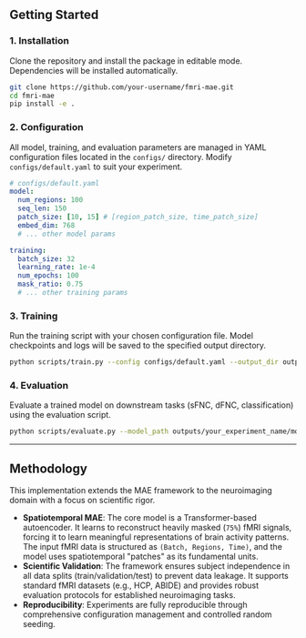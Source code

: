 ## Getting Started

### 1\. Installation

Clone the repository and install the package in editable mode. Dependencies will be installed automatically.

```bash
git clone https://github.com/your-username/fmri-mae.git
cd fmri-mae
pip install -e .
```

### 2\. Configuration

All model, training, and evaluation parameters are managed in YAML configuration files located in the `configs/` directory. Modify `configs/default.yaml` to suit your experiment.

```yaml
# configs/default.yaml
model:
  num_regions: 100
  seq_len: 150
  patch_size: [10, 15] # [region_patch_size, time_patch_size]
  embed_dim: 768
  # ... other model params

training:
  batch_size: 32
  learning_rate: 1e-4
  num_epochs: 100
  mask_ratio: 0.75
  # ... other training params
```

### 3\. Training

Run the training script with your chosen configuration file. Model checkpoints and logs will be saved to the specified output directory.

```bash
python scripts/train.py --config configs/default.yaml --output_dir outputs/your_experiment_name
```

### 4\. Evaluation

Evaluate a trained model on downstream tasks (sFNC, dFNC, classification) using the evaluation script.

```bash
python scripts/evaluate.py --model_path outputs/your_experiment_name/models/best_model.pt --config configs/default.yaml
```

-----

## Methodology

This implementation extends the MAE framework to the neuroimaging domain with a focus on scientific rigor.

  * **Spatiotemporal MAE**: The core model is a Transformer-based autoencoder. It learns to reconstruct heavily masked (`75%`) fMRI signals, forcing it to learn meaningful representations of brain activity patterns. The input fMRI data is structured as `(Batch, Regions, Time)`, and the model uses spatiotemporal "patches" as its fundamental units.
  * **Scientific Validation**: The framework ensures subject independence in all data splits (train/validation/test) to prevent data leakage. It supports standard fMRI datasets (e.g., HCP, ABIDE) and provides robust evaluation protocols for established neuroimaging tasks.
  * **Reproducibility**: Experiments are fully reproducible through comprehensive configuration management and controlled random seeding.

